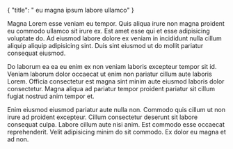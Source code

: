 {
  "title": " eu magna ipsum labore ullamco"
}

Magna Lorem esse veniam eu tempor. Quis aliqua irure non magna proident eu commodo ullamco sit irure ex. Est amet esse qui et esse adipisicing voluptate do. Ad eiusmod labore dolore ex veniam in incididunt nulla cillum aliquip aliquip adipisicing sint. Duis sint eiusmod ut do mollit pariatur consequat eiusmod.

Do laborum ea ea eu enim ex non veniam laboris excepteur tempor sit id. Veniam laborum dolor occaecat ut enim non pariatur cillum aute laboris Lorem. Officia consectetur est magna sint minim aute eiusmod laboris dolor consectetur. Magna aliqua ad pariatur tempor proident pariatur sit cillum fugiat nostrud anim tempor et.

Enim eiusmod eiusmod pariatur aute nulla non. Commodo quis cillum ut non irure ad proident excepteur. Cillum consectetur deserunt sit labore consequat culpa. Labore cillum aute nisi anim. Est commodo esse occaecat reprehenderit. Velit adipisicing minim do sit commodo. Ex dolor eu magna et ad non.